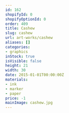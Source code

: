 ```yaml
---
id: 162
shopifyId: 0
shopifyOptionId: 0
order: 409
title: Cashew
slug: cashew
url: art-works/cashew
aliases: []
categories:
- graphics
inStock: true
isVisible: false
height: 21
width: 30
date: 2015-01-01T00:00:00Z
materials:
- ink
- marker
- paper
price: -1
mainImage: cashew.jpg
---
```

